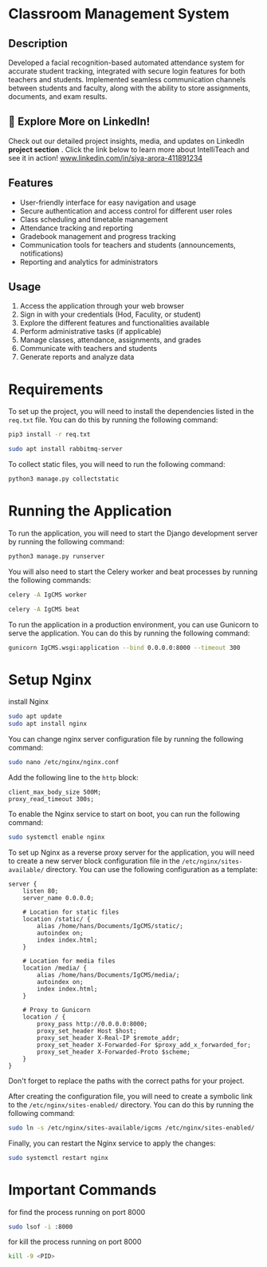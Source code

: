 # Classroom Management System

## Description
 Developed a facial recognition-based automated attendance system for accurate student tracking, integrated with secure login features for both teachers and students. Implemented seamless communication channels between students and faculty, along with the ability to store assignments, documents, and exam results.

## 📢 Explore More on LinkedIn!
Check out our detailed project insights, media, and updates on LinkedIn <b>project section</b> . Click the link below to learn more about IntelliTeach and see it in action!
www.linkedin.com/in/siya-arora-411891234
## Features
- User-friendly interface for easy navigation and usage
- Secure authentication and access control for different user roles
- Class scheduling and timetable management
- Attendance tracking and reporting
- Gradebook management and progress tracking
- Communication tools for teachers and students (announcements, notifications)
- Reporting and analytics for administrators

## Usage
1. Access the application through your web browser
2. Sign in with your credentials (Hod, Faculity, or student)
3. Explore the different features and functionalities available
4. Perform administrative tasks (if applicable)
5. Manage classes, attendance, assignments, and grades
6. Communicate with teachers and students
7. Generate reports and analyze data


# Requirements

To set up the project, you will need to install the dependencies listed in the `req.txt` file. You can do this by running the following command:

```bash 
pip3 install -r req.txt

sudo apt install rabbitmq-server
```

To collect static files, you will need to run the following command:

```bash
python3 manage.py collectstatic
```

<!-- To generate Tailwind CSS, run the following command: -->

<!-- ```bash
 npx tailwindcss -i input.css -o ./Home/static/public/css/base.css --watch
``` -->


# Running the Application

To run the application, you will need to start the Django development server by running the following command:

```bash
python3 manage.py runserver
```

You will also need to start the Celery worker and beat processes by running the following commands:

```bash
celery -A IgCMS worker

celery -A IgCMS beat
```

To run the application in a production environment, you can use Gunicorn to serve the application. You can do this by running the following command:

```bash
gunicorn IgCMS.wsgi:application --bind 0.0.0.0:8000 --timeout 300
```


# Setup Nginx

install Nginx

```bash
sudo apt update 
sudo apt install nginx
```

You can change nginx server configuration file by running the following command:

```bash
sudo nano /etc/nginx/nginx.conf
```

Add the following line to the `http` block:

```nginx
client_max_body_size 500M;
proxy_read_timeout 300s;
```

To enable the Nginx service to start on boot, you can run the following command:

```bash
sudo systemctl enable nginx
```




To set up Nginx as a reverse proxy server for the application, you will need to create a new server block configuration file in the `/etc/nginx/sites-available/` directory. You can use the following configuration as a template:

```nginx
server {
    listen 80;
    server_name 0.0.0.0;

    # Location for static files
    location /static/ {
        alias /home/hans/Documents/IgCMS/static/;
        autoindex on;
        index index.html;
    }

    # Location for media files
    location /media/ {
        alias /home/hans/Documents/IgCMS/media/;
        autoindex on;
        index index.html;
    }

    # Proxy to Gunicorn
    location / {
        proxy_pass http://0.0.0.0:8000;
        proxy_set_header Host $host;
        proxy_set_header X-Real-IP $remote_addr;
        proxy_set_header X-Forwarded-For $proxy_add_x_forwarded_for;
        proxy_set_header X-Forwarded-Proto $scheme;
    }
}
```

Don't forget to replace the paths with the correct paths for your project.

After creating the configuration file, you will need to create a symbolic link to the `/etc/nginx/sites-enabled/` directory. You can do this by running the following command:

```bash
sudo ln -s /etc/nginx/sites-available/igcms /etc/nginx/sites-enabled/
```

Finally, you can restart the Nginx service to apply the changes:

```bash
sudo systemctl restart nginx
```

# Important Commands

for find the process running on port 8000

```bash
sudo lsof -i :8000
```

for kill the process running on port 8000

```bash
kill -9 <PID>
```
